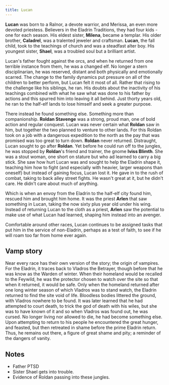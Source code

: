 ```yaml
---
title: Lucan
---
```


**Lucan** was born to a Ralnor, a devote warrior, and Merissa, an even more devoted priestess.  Believers in the Eladrin Traditions, they had four kids - one for each season.  His eldest sister, **Milena**, became a templar.  His older brother, **Caladrel**, was a tralented jeweler and craftsman.  **Lucan**, the fall child, took to the teachings of church and was a steadfast alter boy.  His youngest sister, **Shael**, was a troubled soul but a brilliant artist.

Lucan's father fought against the orcs, and when he returned  from one terrible instance from them, he was a changed elf.  No longer a stern disciplinarian,  he was reserved, distant and both physically and emotionally scarred.  The change to the family dynamics put pressure on all of the children to  better perform, but Lucan felt it most of all.  Rather that rising to the challenge like his siblings, he ran.  His doubts about the inactivity of his teachings combined with what he saw what was done to his father by actions and this spurred him into leaving it all behind.  Just thorty years old, he ran to the half-elf lands to lose himself and seek a greater purpose.

There instead he found something else.  Something more than companionship.  **Roldan Stavenge** was a strong, proud man, one of bold action and regular conquest.   Lucan was never certain what **Roldan** saw in him, but together the two planned to venture to other lands.  For this Roldan took on a job with a dangerous expedition to the north as the pay that was promised was too great to turn down.  **Roldan** never returned.
Distraught, Lucan sought to go after **Roldan**.  Yet before he could run off to the jungles, he was stopped by **Roldan**'s friend and trainer, the gnome **Iviss Blimth**.  She was a stout woman, one short on stature but who ad learned to carry a big stick.  She saw how hurt Lucan was and sought to help the Eladrin shape it, teaching him how to fight (and especially with heavier, larger weapons than oneself) but instead of gaining focus, Lucan lost it.  He gave in to the rush of combat, taking to back alley street fights.  He wasn't great at it, but he didn't care.  He didn't care about much of anything.

Which is when an envoy from the Eladrin to the half-elf city found him, rescued him and brought him home.  It was the priest **Arlen** that saw something in Lucan, taking the now sixty plus year old under his wing.  Instead of returning Lucan to the cloth as a priest, **Arlen** saw the potential to make use of what Lucan had learned, shaping him instead into an avenger.

Comfortable around other races, Lucan continues to be assigned tasks that put him in the service of non-Eladrin, perhaps as a test of faith, to see if he will roam too far from home ever again.

## Vamp story
Near every race has their own version of the story; the origin of vampires. For the Eladrin, it traces back to Vladros the Betrayer, though before that he was know as the Warden of winter.  When their homeland would be recalled to the Feywild, he was the protector chosen to watch over the site so that when it returned, it would be safe.  Only when the homeland returned after one long winter season of which Vladros was to stand watch, the Eladrin returned to find the site void of life.  Bloodless bodies littered the ground, with Vladros nowhere to be found.  It was later learned that he had attempted to court death, to trick the god of death with his wiles, but she was to have known of it and so when Vladros was found out, he was cursed.  No longer living nor allowed to die, he had become something else.  Upon attempting to return to his people he encountered the great hunger, and feasted, but then retreated in shame before the prime Eladrin return.  Thus, he remains out there, a figure of great shame and pity; a reminder of the dangers of vanity.


## Notes
* Father PTSD
* Sister Shael gets into trouble.
* Evidence of Roldan passing into these jungles.